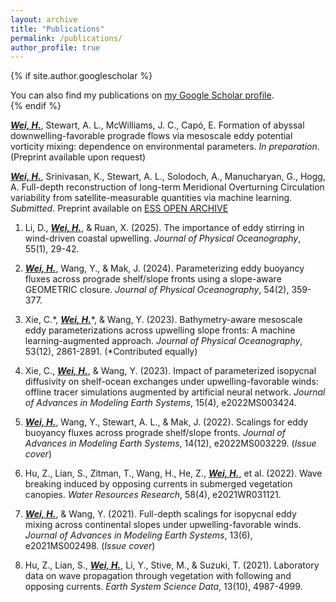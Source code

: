 ```yaml
---
layout: archive
title: "Publications"
permalink: /publications/
author_profile: true
---
```


{% if site.author.googlescholar %}
  <div class="wordwrap">You can also find my publications on <a href="{{site.author.googlescholar}}">my Google Scholar profile</a>.</div>
{% endif %}

<ins>***Wei, H.***</ins>, Stewart, A. L., McWilliams, J. C., Capó, E. Formation of abyssal downwelling-favorable prograde flows via mesoscale eddy potential vorticity mixing: dependence on environmental parameters. _In preparation_. (Preprint available upon request)

<ins>***Wei, H.***</ins>, Srinivasan, K., Stewart, A. L., Solodoch, A., Manucharyan, G., Hogg, A. Full-depth reconstruction of long-term Meridional Overturning Circulation variability from satellite-measurable quantities via machine learning. _Submitted_. Preprint available on <a href="https://essopenarchive.org/doi/full/10.22541/essoar.173557395.51571776">ESS OPEN ARCHIVE</a>

1. Li, D., <ins>***Wei, H.***</ins>, & Ruan, X. (2025). The importance of eddy stirring in wind-driven coastal upwelling. _Journal of Physical Oceanography_, 55(1), 29-42.

2. <ins>***Wei, H.***</ins>, Wang, Y., & Mak, J. (2024). Parameterizing eddy buoyancy fluxes across prograde shelf/slope fronts using a slope-aware GEOMETRIC closure. _Journal of Physical Oceanography_, 54(2), 359-377.

3. Xie, C.\*, <ins>***Wei, H.***</ins>\*, & Wang, Y. (2023). Bathymetry-aware mesoscale eddy parameterizations across upwelling slope fronts: A machine learning-augmented approach. _Journal of Physical Oceanography_, 53(12), 2861-2891. (\*Contributed equally)

4. Xie, C., <ins>***Wei, H.***</ins>, & Wang, Y. (2023). Impact of parameterized isopycnal diffusivity on shelf-ocean exchanges under upwelling-favorable winds: offline tracer simulations augmented by artificial neural network. _Journal of Advances in Modeling Earth Systems_, 15(4), e2022MS003424.

5. <ins>***Wei, H.***</ins>, Wang, Y., Stewart, A. L., & Mak, J. (2022). Scalings for eddy buoyancy fluxes across prograde shelf/slope fronts. _Journal of Advances in Modeling Earth Systems_, 14(12), e2022MS003229. (_Issue cover_)

6. Hu, Z., Lian, S., Zitman, T., Wang, H., He, Z., <ins>***Wei, H.***</ins>, et al. (2022). Wave breaking induced by opposing currents in submerged vegetation canopies. _Water Resources Research_, 58(4), e2021WR031121.

7. <ins>***Wei, H.***</ins>, & Wang, Y. (2021). Full-depth scalings for isopycnal eddy mixing across continental slopes under upwelling-favorable winds. _Journal of Advances in Modeling Earth Systems_, 13(6), e2021MS002498. (_Issue cover_)

8. Hu, Z., Lian, S., <ins>***Wei, H.***</ins>, Li, Y., Stive, M., & Suzuki, T. (2021). Laboratory data on wave propagation through vegetation with following and opposing currents. _Earth System Science Data_, 13(10), 4987-4999.

